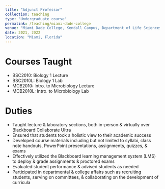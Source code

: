 ```yaml
---
title: "Adjunct Professor"
collection: teaching
type: "Undergraduate course"
permalink: /teaching/miami-dade-college
venue: "Miami Dade College, Kendall Campus, Department of Life Sciences, Health, and Wellness"
date: 2021, 2022
location: "Miami, Florida"
---
```


Courses Taught
======
* BSC2010: Biology 1 Lecture
* BSC2010L: Biology 1 Lab
* MCB2010: Intro. to Microbiology Lecture
* MCB2010L: Intro. to Microbiology Lab

Duties
======
* Taught lecture & laboratory sections, both in-person & virtually over Blackboard Collaborate Ultra
* Ensured that students took a holistic view to their academic success
* Developed course materials including but not limited to syllabi, class note handouts, PowerPoint presentations, assignments, quizzes, & exams
* Effectively utilized the Blackboard learning management system (LMS) to deploy & grade assignments & proctored exams
* Evaluated student performance & advised students as needed
* Participated in departmental & college affairs such as recruiting students, serving on committees, & collaborating on the development of curricula
